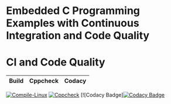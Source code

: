 # Embedded C Programming Examples with Continuous Integration and Code Quality

# CI and Code Quality

|Build|Cppcheck|Codacy|
|:--:|:--:|:--:|
[![Compile-Linux](https://github.com/pavanyadav007/Emd_C/actions/workflows/Compile.yml/badge.svg)](https://github.com/pavanyadav007/Emd_C/actions/workflows/Compile.yml)
[![Cppcheck](https://github.com/pavanyadav007/Emd_C/actions/workflows/CodeQulaity.yml/badge.svg)](https://github.com/pavanyadav007/Emd_C/actions/workflows/CodeQulaity.yml)
[![Codacy Badge][![Codacy Badge](https://app.codacy.com/project/badge/Grade/a3ce929d5764402c9845291b0b054f25)](https://www.codacy.com/gh/pavanyadav007/Emd_C/dashboard?utm_source=github.com&amp;utm_medium=referral&amp;utm_content=pavanyadav007/Emd_C&amp;utm_campaign=Badge_Grade)
